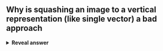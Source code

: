 ## Why is squashing an image to a vertical representation (like single vector) a bad approach
<details>
<summary><b>Reveal answer</b></summary>
1. Doesnt scale! 100x100 pixel = 10k parameters PER NODE<br>2. Not robust to small changes in the input<br>3. Doesn't take advantage of correlations between pixels
</details>
